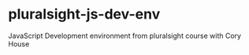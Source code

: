 # pluralsight-js-dev-env
JavaScript Development environment from pluralsight course with  Cory House
